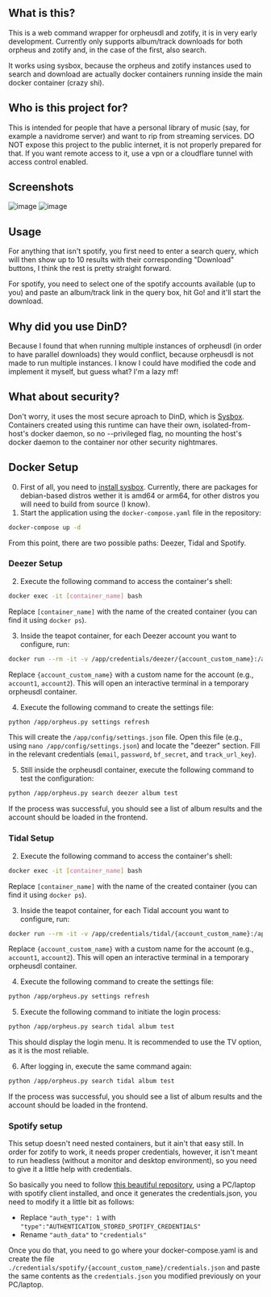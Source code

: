 ## What is this?

This is a web command wrapper for orpheusdl and zotify, it is in very early development. Currently only supports album/track downloads for both orpheus and zotify and, in the case of the first, also search.

It works using sysbox, because the orpheus and zotify instances used to search and download are actually docker containers running inside the main docker container (crazy shi).

## Who is this project for?

This is intended for people that have a personal library of music (say, for example a navidrome server) and want to rip from streaming services. DO NOT expose this project to the public internet, it is not properly prepared for that. If you want remote access to it, use a vpn or a cloudflare tunnel with access control enabled.

## Screenshots

![image](https://github.com/user-attachments/assets/9f329e1b-05fb-41d9-a1d8-e577e55a15d5)
![image](https://github.com/user-attachments/assets/00dee160-d815-4189-8add-726af299d08d)

## Usage

For anything that isn't spotify, you first need to enter a search query, which will then show up to 10 results with their corresponding "Download" buttons, I think the rest is pretty straight forward.

For spotify, you need to select one of the spotify accounts available (up to you) and paste an album/track link in the query box, hit Go! and it'll start the download.

## Why did you use DinD?

Because I found that when running multiple instances of orpheusdl (in order to have parallel downloads) they would conflict, because orpheusdl is not made to run multiple instances. I know I could have modified the code and implement it myself, but guess what? I'm a lazy mf!

## What about security?

Don't worry, it uses the most secure aproach to DinD, which is [Sysbox](https://github.com/nestybox/sysbox). Containers created using this runtime can have their own, isolated-from-host's docker daemon, so no --privileged flag, no mounting the host's docker daemon to the container nor other security nightmares.


## Docker Setup

0. First of all, you need to [install sysbox](https://github.com/nestybox/sysbox/blob/master/docs/user-guide/install.md). Currently, there are packages for debian-based distros wether it is amd64 or arm64, for other distros you will need to build from source (I know).
1. Start the application using the `docker-compose.yaml` file in the repository:

```bash
docker-compose up -d
```

From this point, there are two possible paths: Deezer, Tidal and Spotify.

### Deezer Setup

2. Execute the following command to access the container's shell:

```bash
docker exec -it [container_name] bash
```
   Replace `[container_name]` with the name of the created container (you can find it using `docker ps`).

3. Inside the teapot container, for each Deezer account you want to configure, run:

```bash
docker run --rm -it -v /app/credentials/deezer/{account_custom_name}:/app/config orpheusdl bash
```
   Replace `{account_custom_name}` with a custom name for the account (e.g., `account1`, `account2`).  This will open an interactive terminal in a temporary orpheusdl container.

4. Execute the following command to create the settings file:

```bash
python /app/orpheus.py settings refresh
```

   This will create the `/app/config/settings.json` file.  Open this file (e.g., using `nano /app/config/settings.json`) and locate the "deezer" section.  Fill in the relevant credentials (`email`, `password`, `bf_secret`, and `track_url_key`).

5. Still inside the orpheusdl container, execute the following command to test the configuration:

```bash
python /app/orpheus.py search deezer album test
```

   If the process was successful, you should see a list of album results and the account should be loaded in the frontend.

### Tidal Setup

2. Execute the following command to access the container's shell:

```bash
docker exec -it [container_name] bash
```
   Replace `[container_name]` with the name of the created container (you can find it using `docker ps`).

3. Inside the teapot container, for each Tidal account you want to configure, run:

```bash
docker run --rm -it -v /app/credentials/tidal/{account_custom_name}:/app/config orpheusdl bash
```
   Replace `{account_custom_name}` with a custom name for the account (e.g., `account1`, `account2`). This will open an interactive terminal in a temporary orpheusdl container.

4. Execute the following command to create the settings file:

```bash
python /app/orpheus.py settings refresh
```

5. Execute the following command to initiate the login process:

```bash
python /app/orpheus.py search tidal album test
```
   This should display the login menu.  It is recommended to use the TV option, as it is the most reliable.

6. After logging in, execute the same command again:

```bash
python /app/orpheus.py search tidal album test
```

   If the process was successful, you should see a list of album results and the account should be loaded in the frontend.

### Spotify setup

This setup doesn't need nested containers, but it ain't that easy still. In order for zotify to work, it needs proper credentials, however, it isn't meant to run headless (without a monitor and desktop environment), so you need to give it a little help with credentials. 

So basically you need to follow [this beautiful repository](https://github.com/dspearson/librespot-auth?tab=readme-ov-file), using a PC/laptop with spotify client installed, and once it generates the credentials.json, you need to modify it a little bit as follows:

- Replace `"auth_type": 1` with `"type":"AUTHENTICATION_STORED_SPOTIFY_CREDENTIALS"`
- Rename `"auth_data"` to `"credentials"` 

Once you do that, you need to go where your docker-compose.yaml is and create the file `./credentials/spotify/{account_custom_name}/credentials.json` and paste the same contents as the `credentials.json` you modified previously on your PC/laptop.
